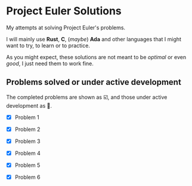 # Project Euler Solutions

My attempts at solving Project Euler's problems.

I will mainly use **Rust**, **C**, (_maybe_) **Ada** and other languages that I might want to try, to learn or to practice.

As you might expect, these solutions are not meant to be _optimal_ or even _good_, I just need them to work fine.

## Problems solved or under active development

The completed problems are shown as :ballot_box_with_check:, and those under active development as :black_square_button:.

- [x] Problem 1
- [x] Problem 2
- [x] Problem 3
- [x] Problem 4
- [x] Problem 5
- [x] Problem 6

